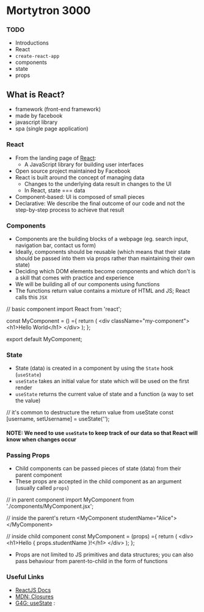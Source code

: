# Mortytron 3000

### TODO

-    Introductions
-    React
-    `create-react-app`
-    components
-    state
-    props

## What is React?

-   framework (front-end framework)
-   made by facebook
-   javascript library
-   spa (single page application)

### React

-   From the landing page of [React](https://reactjs.org/):
    -   A JavaScript library for building user interfaces
-   Open source project maintained by Facebook
-   React is built around the concept of managing data
    -   Changes to the underlying data result in changes to the UI
    -   In React, state === data
-   Component-based: UI is composed of small pieces
-   Declarative: We describe the final outcome of our code and not the step-by-step process to achieve that result

### Components

-   Components are the building blocks of a webpage (eg. search input, navigation bar, contact us form)
-   Ideally, components should be reusable (which means that their state should be passed into them via props rather than maintaining their own state)
-   Deciding which DOM elements become components and which don't is a skill that comes with practice and experience
-   We will be building all of our components using functions
-   The functions return value contains a mixture of HTML and JS; React calls this `JSX`

// basic component
import React from 'react';

const MyComponent \= () \={
  return (
    <div className\="my-component"\>
      <h1\>Hello World</h1\>
    </div\>
  );
};

export default MyComponent;

### State

-   State (data) is created in a component by using the `State` hook (`useState`)
-   `useState` takes an initial value for state which will be used on the first render
-   `useState` returns the current value of state and a function (a way to set the value)

// it's common to destructure the return value from useState
const \[username, setUsername\] \= useState('');

#### NOTE: We need to use `useState` to keep track of our data so that React will know when changes occur

### Passing Props

-   Child components can be passed pieces of state (data) from their parent component
-   These props are accepted in the child component as an argument (usually called `props`)

// in parent component
import MyComponent from './components/MyComponent.jsx';

// inside the parent's return
<MyComponent studentName\="Alice"\></MyComponent\>

// inside child component
const MyComponent \= (props) \={
  return (
    <div\>
      <h1\>Hello { props.studentName }!</h1\>
    </div\>
  );
};

-   Props are not limited to JS primitives and data structures; you can also pass behaviour from parent-to-child in the form of functions

### Useful Links

-   [ReactJS Docs](https://reactjs.org/docs/getting-started.html)
-   [MDN: Closures](https://developer.mozilla.org/en-US/docs/Web/JavaScript/Closures)
-   [G4G: useState](https://www.geeksforgeeks.org/what-is-usestate-in-react/) :